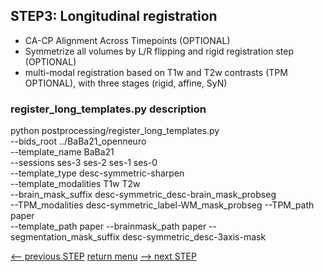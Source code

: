 ## STEP3: Longitudinal registration

- CA-CP Alignment Across Timepoints (OPTIONAL)
- Symmetrize all volumes by L/R flipping and rigid registration step (OPTIONAL)
- multi-modal registration based on T1w and T2w contrasts (TPM OPTIONAL), with three stages (rigid, affine, SyN)

### register_long_templates.py description

python postprocessing/register_long_templates.py  \
  --bids_root ../BaBa21_openneuro \
  --template_name BaBa21 \
  --sessions ses-3 ses-2 ses-1 ses-0 \
  --template_type desc-symmetric-sharpen \
  --template_modalities T1w T2w \
  --brain_mask_suffix desc-symmetric_desc-brain_mask_probseg \
  --TPM_modalities desc-symmetric_label-WM_mask_probseg --TPM_path paper \
  --template_path paper --brainmask_path paper --segmentation_mask_suffix desc-symmetric_desc-3axis-mask


[<-- previous STEP](hist_normalization.md) [return menu](../pipeline4D.md) [--> next STEP](longitudinal_interpolation.md)